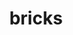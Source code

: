 ---
title: "bricks"
layout: cache
categories: [package, develop]
meta: {"versions": ["r0.1"], "compilers": ["gcc@=11.1.0", "oneapi@=2023.1.0", "oneapi@=2023.2.0"], "oss": ["ubuntu20.04"], "platforms": ["linux"], "targets": ["x86_64", "x86_64_v3"], "stacks": ["e4s", "e4s-oneapi", "root"], "num_specs": 33, "num_specs_by_stack": {"root": 33, "e4s-oneapi": 8, "e4s": 25}}
spec_details: [{"hash": "5o2cgexwqmnsp2t4xlvcqzzb43ykvebc", "compiler": "oneapi@=2023.1.0", "versions": ["r0.1"], "os": "ubuntu20.04", "platform": "linux", "target": "x86_64", "variants": ["build_system=cmake", "build_type=Release", "~cuda", "generator=make", "~ipo", "patches=7fe8d1d"], "stacks": ["root", "e4s-oneapi"], "size": "-", "tarball": "https://binaries.spack.io/develop/build_cache/linux-ubuntu20.04-x86_64/oneapi-2023.1.0/bricks-r0.1/linux-ubuntu20.04-x86_64-oneapi-2023.1.0-bricks-r0.1-5o2cgexwqmnsp2t4xlvcqzzb43ykvebc.spack"}, {"hash": "wcvsci35hswvr3t3dxa6jovhhu2b35in", "compiler": "oneapi@=2023.1.0", "versions": ["r0.1"], "os": "ubuntu20.04", "platform": "linux", "target": "x86_64", "variants": ["build_system=cmake", "build_type=Release", "~cuda", "generator=make", "~ipo", "patches=7fe8d1d"], "stacks": ["root", "e4s-oneapi"], "size": "-", "tarball": "https://binaries.spack.io/develop/build_cache/linux-ubuntu20.04-x86_64/oneapi-2023.1.0/bricks-r0.1/linux-ubuntu20.04-x86_64-oneapi-2023.1.0-bricks-r0.1-wcvsci35hswvr3t3dxa6jovhhu2b35in.spack"}, {"hash": "ecj47qkpgv5kgtfuhcjidf3pallieg3g", "compiler": "oneapi@=2023.2.0", "versions": ["r0.1"], "os": "ubuntu20.04", "platform": "linux", "target": "x86_64", "variants": ["build_system=cmake", "build_type=Release", "~cuda", "generator=make", "~ipo", "patches=7fe8d1d"], "stacks": ["root", "e4s-oneapi"], "size": "-", "tarball": "https://binaries.spack.io/develop/build_cache/linux-ubuntu20.04-x86_64/oneapi-2023.2.0/bricks-r0.1/linux-ubuntu20.04-x86_64-oneapi-2023.2.0-bricks-r0.1-ecj47qkpgv5kgtfuhcjidf3pallieg3g.spack"}, {"hash": "noeitc5exoxalfvmoevgallalnik7jjp", "compiler": "oneapi@=2023.2.0", "versions": ["r0.1"], "os": "ubuntu20.04", "platform": "linux", "target": "x86_64", "variants": ["build_system=cmake", "build_type=Release", "~cuda", "generator=make", "~ipo", "patches=7fe8d1d"], "stacks": ["root", "e4s-oneapi"], "size": "-", "tarball": "https://binaries.spack.io/develop/build_cache/linux-ubuntu20.04-x86_64/oneapi-2023.2.0/bricks-r0.1/linux-ubuntu20.04-x86_64-oneapi-2023.2.0-bricks-r0.1-noeitc5exoxalfvmoevgallalnik7jjp.spack"}, {"hash": "jrrm7yh5idspb64abv43wnn3zvvmm6bj", "compiler": "oneapi@=2023.2.0", "versions": ["r0.1"], "os": "ubuntu20.04", "platform": "linux", "target": "x86_64", "variants": ["build_system=cmake", "build_type=Release", "~cuda", "generator=make", "~ipo", "patches=7fe8d1d"], "stacks": ["root", "e4s-oneapi"], "size": "-", "tarball": "https://binaries.spack.io/develop/build_cache/linux-ubuntu20.04-x86_64/oneapi-2023.2.0/bricks-r0.1/linux-ubuntu20.04-x86_64-oneapi-2023.2.0-bricks-r0.1-jrrm7yh5idspb64abv43wnn3zvvmm6bj.spack"}, {"hash": "7sbyf2flpfn3wkjxb4fygfzw6u5usd3x", "compiler": "oneapi@=2023.2.0", "versions": ["r0.1"], "os": "ubuntu20.04", "platform": "linux", "target": "x86_64", "variants": ["build_system=cmake", "build_type=Release", "~cuda", "generator=make", "~ipo", "patches=7fe8d1d"], "stacks": ["root", "e4s-oneapi"], "size": "-", "tarball": "https://binaries.spack.io/develop/build_cache/linux-ubuntu20.04-x86_64/oneapi-2023.2.0/bricks-r0.1/linux-ubuntu20.04-x86_64-oneapi-2023.2.0-bricks-r0.1-7sbyf2flpfn3wkjxb4fygfzw6u5usd3x.spack"}, {"hash": "lncl3ylty4xyi3bfmhood7ua3qotaneq", "compiler": "oneapi@=2023.2.0", "versions": ["r0.1"], "os": "ubuntu20.04", "platform": "linux", "target": "x86_64", "variants": ["build_system=cmake", "build_type=Release", "~cuda", "generator=make", "~ipo", "patches=7fe8d1d"], "stacks": ["root", "e4s-oneapi"], "size": "-", "tarball": "https://binaries.spack.io/develop/build_cache/linux-ubuntu20.04-x86_64/oneapi-2023.2.0/bricks-r0.1/linux-ubuntu20.04-x86_64-oneapi-2023.2.0-bricks-r0.1-lncl3ylty4xyi3bfmhood7ua3qotaneq.spack"}, {"hash": "wums35kn6n2qfvetj2hduzg7oxoryytu", "compiler": "oneapi@=2023.2.0", "versions": ["r0.1"], "os": "ubuntu20.04", "platform": "linux", "target": "x86_64", "variants": ["build_system=cmake", "build_type=Release", "~cuda", "generator=make", "~ipo", "patches=7fe8d1d"], "stacks": ["root", "e4s-oneapi"], "size": "-", "tarball": "https://binaries.spack.io/develop/build_cache/linux-ubuntu20.04-x86_64/oneapi-2023.2.0/bricks-r0.1/linux-ubuntu20.04-x86_64-oneapi-2023.2.0-bricks-r0.1-wums35kn6n2qfvetj2hduzg7oxoryytu.spack"}, {"hash": "xebo4x47a3r7sufauqhzxvrdjt4bmuzu", "compiler": "gcc@=11.1.0", "versions": ["r0.1"], "os": "ubuntu20.04", "platform": "linux", "target": "x86_64_v3", "variants": ["build_system=cmake", "build_type=Release", "+cuda", "generator=make", "~ipo", "patches=7fe8d1d"], "stacks": ["root", "e4s"], "size": "-", "tarball": "https://binaries.spack.io/develop/build_cache/linux-ubuntu20.04-x86_64_v3/gcc-11.1.0/bricks-r0.1/linux-ubuntu20.04-x86_64_v3-gcc-11.1.0-bricks-r0.1-xebo4x47a3r7sufauqhzxvrdjt4bmuzu.spack"}, {"hash": "p5xuaaawkvqayivr4ehm3ejodear6l57", "compiler": "gcc@=11.1.0", "versions": ["r0.1"], "os": "ubuntu20.04", "platform": "linux", "target": "x86_64_v3", "variants": ["build_system=cmake", "build_type=Release", "~cuda", "generator=make", "~ipo", "patches=7fe8d1d"], "stacks": ["root", "e4s"], "size": "-", "tarball": "https://binaries.spack.io/develop/build_cache/linux-ubuntu20.04-x86_64_v3/gcc-11.1.0/bricks-r0.1/linux-ubuntu20.04-x86_64_v3-gcc-11.1.0-bricks-r0.1-p5xuaaawkvqayivr4ehm3ejodear6l57.spack"}, {"hash": "qq7ky3bqjpnysiwr645qo7quo6aes6yu", "compiler": "gcc@=11.1.0", "versions": ["r0.1"], "os": "ubuntu20.04", "platform": "linux", "target": "x86_64_v3", "variants": ["build_system=cmake", "build_type=Release", "~cuda", "generator=make", "~ipo", "patches=7fe8d1d"], "stacks": ["root", "e4s"], "size": "-", "tarball": "https://binaries.spack.io/develop/build_cache/linux-ubuntu20.04-x86_64_v3/gcc-11.1.0/bricks-r0.1/linux-ubuntu20.04-x86_64_v3-gcc-11.1.0-bricks-r0.1-qq7ky3bqjpnysiwr645qo7quo6aes6yu.spack"}, {"hash": "f2bnpm5abyktsds24zy4llrhsidfvxn3", "compiler": "gcc@=11.1.0", "versions": ["r0.1"], "os": "ubuntu20.04", "platform": "linux", "target": "x86_64_v3", "variants": ["build_system=cmake", "build_type=Release", "+cuda", "generator=make", "~ipo", "patches=7fe8d1d"], "stacks": ["root", "e4s"], "size": "-", "tarball": "https://binaries.spack.io/develop/build_cache/linux-ubuntu20.04-x86_64_v3/gcc-11.1.0/bricks-r0.1/linux-ubuntu20.04-x86_64_v3-gcc-11.1.0-bricks-r0.1-f2bnpm5abyktsds24zy4llrhsidfvxn3.spack"}, {"hash": "ridpcrf2f4rwi633hyyocaaytgrwjhij", "compiler": "gcc@=11.1.0", "versions": ["r0.1"], "os": "ubuntu20.04", "platform": "linux", "target": "x86_64_v3", "variants": ["build_system=cmake", "build_type=Release", "~cuda", "generator=make", "~ipo", "patches=7fe8d1d"], "stacks": ["root", "e4s"], "size": "-", "tarball": "https://binaries.spack.io/develop/build_cache/linux-ubuntu20.04-x86_64_v3/gcc-11.1.0/bricks-r0.1/linux-ubuntu20.04-x86_64_v3-gcc-11.1.0-bricks-r0.1-ridpcrf2f4rwi633hyyocaaytgrwjhij.spack"}, {"hash": "uylqa236uyciz6phbrhagx5xpz7ou3lg", "compiler": "gcc@=11.1.0", "versions": ["r0.1"], "os": "ubuntu20.04", "platform": "linux", "target": "x86_64_v3", "variants": ["build_system=cmake", "build_type=Release", "~cuda", "generator=make", "~ipo", "patches=7fe8d1d"], "stacks": ["root", "e4s"], "size": "-", "tarball": "https://binaries.spack.io/develop/build_cache/linux-ubuntu20.04-x86_64_v3/gcc-11.1.0/bricks-r0.1/linux-ubuntu20.04-x86_64_v3-gcc-11.1.0-bricks-r0.1-uylqa236uyciz6phbrhagx5xpz7ou3lg.spack"}, {"hash": "l6usgzcd3jxmlkwa6xhwqzvok4vl2y62", "compiler": "gcc@=11.1.0", "versions": ["r0.1"], "os": "ubuntu20.04", "platform": "linux", "target": "x86_64_v3", "variants": ["build_system=cmake", "build_type=Release", "+cuda", "generator=make", "~ipo", "patches=7fe8d1d"], "stacks": ["root", "e4s"], "size": "-", "tarball": "https://binaries.spack.io/develop/build_cache/linux-ubuntu20.04-x86_64_v3/gcc-11.1.0/bricks-r0.1/linux-ubuntu20.04-x86_64_v3-gcc-11.1.0-bricks-r0.1-l6usgzcd3jxmlkwa6xhwqzvok4vl2y62.spack"}, {"hash": "fudwofr6mhxz7sheiouis37qtixgbbfg", "compiler": "gcc@=11.1.0", "versions": ["r0.1"], "os": "ubuntu20.04", "platform": "linux", "target": "x86_64_v3", "variants": ["build_system=cmake", "build_type=RelWithDebInfo", "~cuda", "generator=make", "~ipo", "patches=7fe8d1d"], "stacks": ["root", "e4s"], "size": "-", "tarball": "https://binaries.spack.io/develop/build_cache/linux-ubuntu20.04-x86_64_v3/gcc-11.1.0/bricks-r0.1/linux-ubuntu20.04-x86_64_v3-gcc-11.1.0-bricks-r0.1-fudwofr6mhxz7sheiouis37qtixgbbfg.spack"}, {"hash": "cdedozt67sxg2hoyay37bjgckqkstm7s", "compiler": "gcc@=11.1.0", "versions": ["r0.1"], "os": "ubuntu20.04", "platform": "linux", "target": "x86_64_v3", "variants": ["build_system=cmake", "build_type=Release", "~cuda", "generator=make", "~ipo", "patches=7fe8d1d"], "stacks": ["root", "e4s"], "size": "-", "tarball": "https://binaries.spack.io/develop/build_cache/linux-ubuntu20.04-x86_64_v3/gcc-11.1.0/bricks-r0.1/linux-ubuntu20.04-x86_64_v3-gcc-11.1.0-bricks-r0.1-cdedozt67sxg2hoyay37bjgckqkstm7s.spack"}, {"hash": "bxw2lq6qxm72dczrjlwxqfntkxknxvjf", "compiler": "gcc@=11.1.0", "versions": ["r0.1"], "os": "ubuntu20.04", "platform": "linux", "target": "x86_64_v3", "variants": ["build_system=cmake", "build_type=RelWithDebInfo", "~cuda", "generator=make", "~ipo", "patches=7fe8d1d"], "stacks": ["root", "e4s"], "size": "-", "tarball": "https://binaries.spack.io/develop/build_cache/linux-ubuntu20.04-x86_64_v3/gcc-11.1.0/bricks-r0.1/linux-ubuntu20.04-x86_64_v3-gcc-11.1.0-bricks-r0.1-bxw2lq6qxm72dczrjlwxqfntkxknxvjf.spack"}, {"hash": "5nqgp4hhv3veznhe3oi3ykgdzbxq4a6x", "compiler": "gcc@=11.1.0", "versions": ["r0.1"], "os": "ubuntu20.04", "platform": "linux", "target": "x86_64_v3", "variants": ["build_system=cmake", "build_type=Release", "~cuda", "generator=make", "~ipo", "patches=7fe8d1d"], "stacks": ["root", "e4s"], "size": "-", "tarball": "https://binaries.spack.io/develop/build_cache/linux-ubuntu20.04-x86_64_v3/gcc-11.1.0/bricks-r0.1/linux-ubuntu20.04-x86_64_v3-gcc-11.1.0-bricks-r0.1-5nqgp4hhv3veznhe3oi3ykgdzbxq4a6x.spack"}, {"hash": "uovojanownsua7i2l7f5nkm2l4k7qvi5", "compiler": "gcc@=11.1.0", "versions": ["r0.1"], "os": "ubuntu20.04", "platform": "linux", "target": "x86_64_v3", "variants": ["build_system=cmake", "build_type=Release", "+cuda", "generator=make", "~ipo", "patches=7fe8d1d"], "stacks": ["root", "e4s"], "size": "-", "tarball": "https://binaries.spack.io/develop/build_cache/linux-ubuntu20.04-x86_64_v3/gcc-11.1.0/bricks-r0.1/linux-ubuntu20.04-x86_64_v3-gcc-11.1.0-bricks-r0.1-uovojanownsua7i2l7f5nkm2l4k7qvi5.spack"}, {"hash": "wbho7utpiihlzczrs6twb6bkeukmjoff", "compiler": "gcc@=11.1.0", "versions": ["r0.1"], "os": "ubuntu20.04", "platform": "linux", "target": "x86_64_v3", "variants": ["build_system=cmake", "build_type=RelWithDebInfo", "~cuda", "generator=make", "~ipo"], "stacks": ["root", "e4s"], "size": "-", "tarball": "https://binaries.spack.io/develop/build_cache/linux-ubuntu20.04-x86_64_v3/gcc-11.1.0/bricks-r0.1/linux-ubuntu20.04-x86_64_v3-gcc-11.1.0-bricks-r0.1-wbho7utpiihlzczrs6twb6bkeukmjoff.spack"}, {"hash": "csr5mjd3drn6kcwfpx5gpv4o46pavqt6", "compiler": "gcc@=11.1.0", "versions": ["r0.1"], "os": "ubuntu20.04", "platform": "linux", "target": "x86_64_v3", "variants": ["build_system=cmake", "build_type=Release", "+cuda", "generator=make", "~ipo", "patches=7fe8d1d"], "stacks": ["root", "e4s"], "size": "-", "tarball": "https://binaries.spack.io/develop/build_cache/linux-ubuntu20.04-x86_64_v3/gcc-11.1.0/bricks-r0.1/linux-ubuntu20.04-x86_64_v3-gcc-11.1.0-bricks-r0.1-csr5mjd3drn6kcwfpx5gpv4o46pavqt6.spack"}, {"hash": "4uc64lxzvl7ibpku2nepyxx5w2ej4wwj", "compiler": "gcc@=11.1.0", "versions": ["r0.1"], "os": "ubuntu20.04", "platform": "linux", "target": "x86_64_v3", "variants": ["build_system=cmake", "build_type=Release", "~cuda", "generator=make", "~ipo", "patches=7fe8d1d"], "stacks": ["root", "e4s"], "size": "-", "tarball": "https://binaries.spack.io/develop/build_cache/linux-ubuntu20.04-x86_64_v3/gcc-11.1.0/bricks-r0.1/linux-ubuntu20.04-x86_64_v3-gcc-11.1.0-bricks-r0.1-4uc64lxzvl7ibpku2nepyxx5w2ej4wwj.spack"}, {"hash": "z4onxk4twpdnm3wwp3zapczlba7vfbap", "compiler": "gcc@=11.1.0", "versions": ["r0.1"], "os": "ubuntu20.04", "platform": "linux", "target": "x86_64_v3", "variants": ["build_system=cmake", "build_type=Release", "~cuda", "generator=make", "~ipo", "patches=7fe8d1d"], "stacks": ["root", "e4s"], "size": "-", "tarball": "https://binaries.spack.io/develop/build_cache/linux-ubuntu20.04-x86_64_v3/gcc-11.1.0/bricks-r0.1/linux-ubuntu20.04-x86_64_v3-gcc-11.1.0-bricks-r0.1-z4onxk4twpdnm3wwp3zapczlba7vfbap.spack"}, {"hash": "6nlwoqm43p4zp3yw4y2p7abyb7um4dfk", "compiler": "gcc@=11.1.0", "versions": ["r0.1"], "os": "ubuntu20.04", "platform": "linux", "target": "x86_64_v3", "variants": ["build_system=cmake", "build_type=RelWithDebInfo", "+cuda", "generator=make", "~ipo", "patches=7fe8d1d"], "stacks": ["root", "e4s"], "size": "-", "tarball": "https://binaries.spack.io/develop/build_cache/linux-ubuntu20.04-x86_64_v3/gcc-11.1.0/bricks-r0.1/linux-ubuntu20.04-x86_64_v3-gcc-11.1.0-bricks-r0.1-6nlwoqm43p4zp3yw4y2p7abyb7um4dfk.spack"}, {"hash": "ty73wbznykmbnnnxfotqlja4i5nejdg6", "compiler": "gcc@=11.1.0", "versions": ["r0.1"], "os": "ubuntu20.04", "platform": "linux", "target": "x86_64_v3", "variants": ["build_system=cmake", "build_type=Release", "+cuda", "generator=make", "~ipo", "patches=7fe8d1d"], "stacks": ["root", "e4s"], "size": "-", "tarball": "https://binaries.spack.io/develop/build_cache/linux-ubuntu20.04-x86_64_v3/gcc-11.1.0/bricks-r0.1/linux-ubuntu20.04-x86_64_v3-gcc-11.1.0-bricks-r0.1-ty73wbznykmbnnnxfotqlja4i5nejdg6.spack"}, {"hash": "72gwdckfn25ljakg7ccyhrvvhzgocpos", "compiler": "gcc@=11.1.0", "versions": ["r0.1"], "os": "ubuntu20.04", "platform": "linux", "target": "x86_64_v3", "variants": ["build_system=cmake", "build_type=Release", "+cuda", "generator=make", "~ipo", "patches=7fe8d1d"], "stacks": ["root", "e4s"], "size": "-", "tarball": "https://binaries.spack.io/develop/build_cache/linux-ubuntu20.04-x86_64_v3/gcc-11.1.0/bricks-r0.1/linux-ubuntu20.04-x86_64_v3-gcc-11.1.0-bricks-r0.1-72gwdckfn25ljakg7ccyhrvvhzgocpos.spack"}, {"hash": "btiboazxgvcibewsodudzvendqkj7r4j", "compiler": "gcc@=11.1.0", "versions": ["r0.1"], "os": "ubuntu20.04", "platform": "linux", "target": "x86_64_v3", "variants": ["build_system=cmake", "build_type=Release", "+cuda", "generator=make", "~ipo", "patches=7fe8d1d"], "stacks": ["root", "e4s"], "size": "-", "tarball": "https://binaries.spack.io/develop/build_cache/linux-ubuntu20.04-x86_64_v3/gcc-11.1.0/bricks-r0.1/linux-ubuntu20.04-x86_64_v3-gcc-11.1.0-bricks-r0.1-btiboazxgvcibewsodudzvendqkj7r4j.spack"}, {"hash": "annol3rm52uw6o5dquzzygtnn5m5ppmb", "compiler": "gcc@=11.1.0", "versions": ["r0.1"], "os": "ubuntu20.04", "platform": "linux", "target": "x86_64_v3", "variants": ["build_system=cmake", "build_type=RelWithDebInfo", "+cuda", "generator=make", "~ipo", "patches=7fe8d1d"], "stacks": ["root", "e4s"], "size": "-", "tarball": "https://binaries.spack.io/develop/build_cache/linux-ubuntu20.04-x86_64_v3/gcc-11.1.0/bricks-r0.1/linux-ubuntu20.04-x86_64_v3-gcc-11.1.0-bricks-r0.1-annol3rm52uw6o5dquzzygtnn5m5ppmb.spack"}, {"hash": "o2t4fn7hs4emt32eruhx7yxywuk4sxh7", "compiler": "gcc@=11.1.0", "versions": ["r0.1"], "os": "ubuntu20.04", "platform": "linux", "target": "x86_64_v3", "variants": ["build_system=cmake", "build_type=Release", "~cuda", "generator=make", "~ipo", "patches=7fe8d1d"], "stacks": ["root", "e4s"], "size": "-", "tarball": "https://binaries.spack.io/develop/build_cache/linux-ubuntu20.04-x86_64_v3/gcc-11.1.0/bricks-r0.1/linux-ubuntu20.04-x86_64_v3-gcc-11.1.0-bricks-r0.1-o2t4fn7hs4emt32eruhx7yxywuk4sxh7.spack"}, {"hash": "y47affnoyz4j2dkja5vshldtyxwrjntp", "compiler": "gcc@=11.1.0", "versions": ["r0.1"], "os": "ubuntu20.04", "platform": "linux", "target": "x86_64_v3", "variants": ["build_system=cmake", "build_type=Release", "+cuda", "generator=make", "~ipo", "patches=7fe8d1d"], "stacks": ["root", "e4s"], "size": "-", "tarball": "https://binaries.spack.io/develop/build_cache/linux-ubuntu20.04-x86_64_v3/gcc-11.1.0/bricks-r0.1/linux-ubuntu20.04-x86_64_v3-gcc-11.1.0-bricks-r0.1-y47affnoyz4j2dkja5vshldtyxwrjntp.spack"}, {"hash": "x7is5nuukleeprzytpnhjayibfrvuwvn", "compiler": "gcc@=11.1.0", "versions": ["r0.1"], "os": "ubuntu20.04", "platform": "linux", "target": "x86_64_v3", "variants": ["build_system=cmake", "build_type=Release", "+cuda", "generator=make", "~ipo", "patches=7fe8d1d"], "stacks": ["root", "e4s"], "size": "-", "tarball": "https://binaries.spack.io/develop/build_cache/linux-ubuntu20.04-x86_64_v3/gcc-11.1.0/bricks-r0.1/linux-ubuntu20.04-x86_64_v3-gcc-11.1.0-bricks-r0.1-x7is5nuukleeprzytpnhjayibfrvuwvn.spack"}, {"hash": "dg7mz2k542ua75eusgntyfouxovil3yq", "compiler": "gcc@=11.1.0", "versions": ["r0.1"], "os": "ubuntu20.04", "platform": "linux", "target": "x86_64_v3", "variants": ["build_system=cmake", "build_type=RelWithDebInfo", "+cuda", "generator=make", "~ipo"], "stacks": ["root", "e4s"], "size": "-", "tarball": "https://binaries.spack.io/develop/build_cache/linux-ubuntu20.04-x86_64_v3/gcc-11.1.0/bricks-r0.1/linux-ubuntu20.04-x86_64_v3-gcc-11.1.0-bricks-r0.1-dg7mz2k542ua75eusgntyfouxovil3yq.spack"}]
---